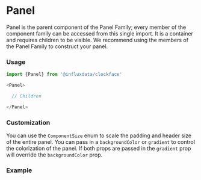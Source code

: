# Panel

Panel is the parent component of the Panel Family; every member of the component family can be accessed from this single import. It is a container and requires children to be visible. We recommend using the members of the Panel Family to construct your panel.

### Usage
```js
import {Panel} from '@influxdata/clockface'

<Panel>

  // Children

</Panel>
```

### Customization

You can use the `ComponentSize` enum to scale the padding and header size of the entire panel. You can pass in a `backgroundColor` or `gradient` to control the colorization of the panel. If both props are passed in the `gradient` prop will override the `backgroundColor` prop.

### Example
<!-- STORY -->


<!-- STORY HIDE START -->

<!-- STORY HIDE END -->

<!-- PROPS -->
